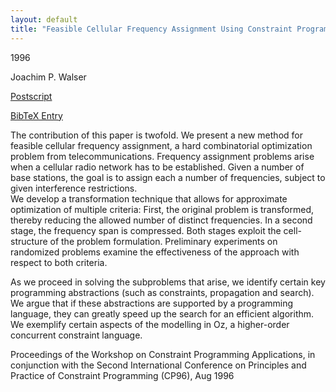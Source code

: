 ```yaml
---
layout: default
title: "Feasible Cellular Frequency Assignment Using Constraint Programming Abstractions"
---
```



1996


Joachim P. Walser



[Postscript](http://www.ps.uni-sb.de/PapersOz/ProgrammingSysLab/fa96.ps.gz)

[BibTeX Entry](http://www.ps.uni-sb.de/PapersOz/abstracts/fa96.bib)



  The contribution of this paper is twofold.  We present a new method
  for feasible cellular frequency assignment, a hard combinatorial
  optimization problem from telecommunications.  Frequency assignment
  problems arise when a cellular radio network has to be established.
  Given a number of base stations, the goal is to assign each a number
  of frequencies, subject to given interference restrictions.  
  We develop a transformation technique that allows for approximate
  optimization of multiple criteria: First, the original problem is
  transformed, thereby reducing the allowed number of distinct
  frequencies. In a second stage, the frequency span is compressed.
  Both stages exploit the cell-structure of the problem formulation.
  Preliminary experiments on randomized problems examine the
  effectiveness of the approach with respect to both criteria.

  As we proceed in solving the subproblems that arise, we identify
  certain key programming abstractions (such as constraints,
  propagation and search). We argue that if these abstractions are
  supported by a programming language, they can greatly speed up the
  search for an efficient algorithm. We exemplify certain aspects of
  the modelling in Oz, a higher-order concurrent constraint
  language.




Proceedings of the Workshop on Constraint Programming Applications, in
  conjunction with the Second International Conference on Principles and
  Practice of Constraint Programming (CP96), Aug 1996




